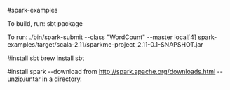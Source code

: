 #spark-examples

To build, run:
sbt package

To run:
./bin/spark-submit --class "WordCount" --master local[4] spark-examples/target/scala-2.11/sparkme-project_2.11-0.1-SNAPSHOT.jar <path to textfile>

#install sbt
brew install sbt

#install spark
--download from http://spark.apache.org/downloads.html
--unzip/untar in a directory.
